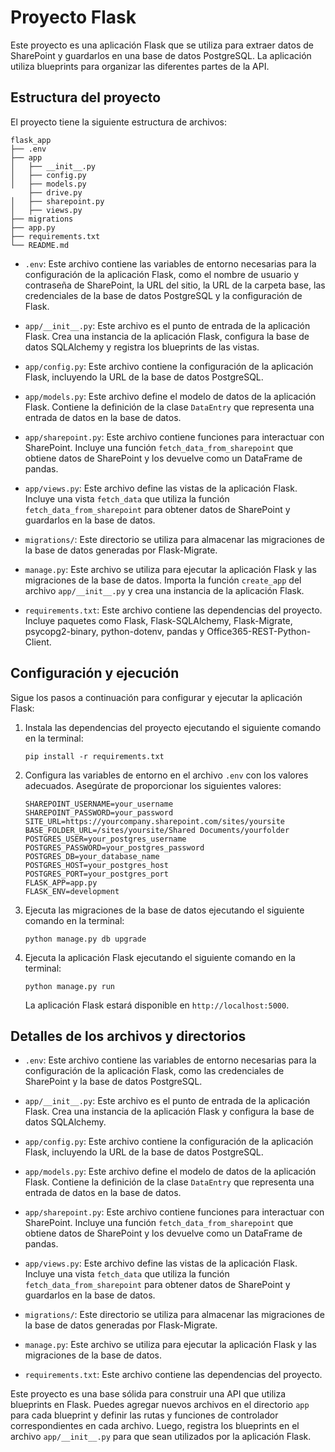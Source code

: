 # Proyecto Flask

Este proyecto es una aplicación Flask que se utiliza para extraer datos de SharePoint y guardarlos en una base de datos PostgreSQL. La aplicación utiliza blueprints para organizar las diferentes partes de la API.

## Estructura del proyecto

El proyecto tiene la siguiente estructura de archivos:

```
flask_app
├── .env
├── app
│   ├── __init__.py
│   ├── config.py
│   ├── models.py
    ├── drive.py    
│   ├── sharepoint.py
│   ├── views.py
├── migrations
├── app.py
├── requirements.txt
└── README.md
```

- `.env`: Este archivo contiene las variables de entorno necesarias para la configuración de la aplicación Flask, como el nombre de usuario y contraseña de SharePoint, la URL del sitio, la URL de la carpeta base, las credenciales de la base de datos PostgreSQL y la configuración de Flask.

- `app/__init__.py`: Este archivo es el punto de entrada de la aplicación Flask. Crea una instancia de la aplicación Flask, configura la base de datos SQLAlchemy y registra los blueprints de las vistas.

- `app/config.py`: Este archivo contiene la configuración de la aplicación Flask, incluyendo la URL de la base de datos PostgreSQL.

- `app/models.py`: Este archivo define el modelo de datos de la aplicación Flask. Contiene la definición de la clase `DataEntry` que representa una entrada de datos en la base de datos.

- `app/sharepoint.py`: Este archivo contiene funciones para interactuar con SharePoint. Incluye una función `fetch_data_from_sharepoint` que obtiene datos de SharePoint y los devuelve como un DataFrame de pandas.

- `app/views.py`: Este archivo define las vistas de la aplicación Flask. Incluye una vista `fetch_data` que utiliza la función `fetch_data_from_sharepoint` para obtener datos de SharePoint y guardarlos en la base de datos.

- `migrations/`: Este directorio se utiliza para almacenar las migraciones de la base de datos generadas por Flask-Migrate.

- `manage.py`: Este archivo se utiliza para ejecutar la aplicación Flask y las migraciones de la base de datos. Importa la función `create_app` del archivo `app/__init__.py` y crea una instancia de la aplicación Flask.

- `requirements.txt`: Este archivo contiene las dependencias del proyecto. Incluye paquetes como Flask, Flask-SQLAlchemy, Flask-Migrate, psycopg2-binary, python-dotenv, pandas y Office365-REST-Python-Client.

## Configuración y ejecución

Sigue los pasos a continuación para configurar y ejecutar la aplicación Flask:

1. Instala las dependencias del proyecto ejecutando el siguiente comando en la terminal:

   ```
   pip install -r requirements.txt
   ```

2. Configura las variables de entorno en el archivo `.env` con los valores adecuados. Asegúrate de proporcionar los siguientes valores:

   ```
   SHAREPOINT_USERNAME=your_username
   SHAREPOINT_PASSWORD=your_password
   SITE_URL=https://yourcompany.sharepoint.com/sites/yoursite
   BASE_FOLDER_URL=/sites/yoursite/Shared Documents/yourfolder
   POSTGRES_USER=your_postgres_username
   POSTGRES_PASSWORD=your_postgres_password
   POSTGRES_DB=your_database_name
   POSTGRES_HOST=your_postgres_host
   POSTGRES_PORT=your_postgres_port
   FLASK_APP=app.py
   FLASK_ENV=development
   ```

3. Ejecuta las migraciones de la base de datos ejecutando el siguiente comando en la terminal:

   ```
   python manage.py db upgrade
   ```

4. Ejecuta la aplicación Flask ejecutando el siguiente comando en la terminal:

   ```
   python manage.py run
   ```

   La aplicación Flask estará disponible en `http://localhost:5000`.

## Detalles de los archivos y directorios

- `.env`: Este archivo contiene las variables de entorno necesarias para la configuración de la aplicación Flask, como las credenciales de SharePoint y la base de datos PostgreSQL.

- `app/__init__.py`: Este archivo es el punto de entrada de la aplicación Flask. Crea una instancia de la aplicación Flask y configura la base de datos SQLAlchemy.

- `app/config.py`: Este archivo contiene la configuración de la aplicación Flask, incluyendo la URL de la base de datos PostgreSQL.

- `app/models.py`: Este archivo define el modelo de datos de la aplicación Flask. Contiene la definición de la clase `DataEntry` que representa una entrada de datos en la base de datos.

- `app/sharepoint.py`: Este archivo contiene funciones para interactuar con SharePoint. Incluye una función `fetch_data_from_sharepoint` que obtiene datos de SharePoint y los devuelve como un DataFrame de pandas.

- `app/views.py`: Este archivo define las vistas de la aplicación Flask. Incluye una vista `fetch_data` que utiliza la función `fetch_data_from_sharepoint` para obtener datos de SharePoint y guardarlos en la base de datos.

- `migrations/`: Este directorio se utiliza para almacenar las migraciones de la base de datos generadas por Flask-Migrate.

- `manage.py`: Este archivo se utiliza para ejecutar la aplicación Flask y las migraciones de la base de datos.

- `requirements.txt`: Este archivo contiene las dependencias del proyecto.

Este proyecto es una base sólida para construir una API que utiliza blueprints en Flask. Puedes agregar nuevos archivos en el directorio `app` para cada blueprint y definir las rutas y funciones de controlador correspondientes en cada archivo. Luego, registra los blueprints en el archivo `app/__init__.py` para que sean utilizados por la aplicación Flask.